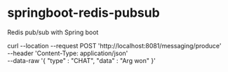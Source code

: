 # springboot-redis-pubsub
Redis pub/sub with Spring boot


curl --location --request POST 'http://localhost:8081/messaging/produce' \
--header 'Content-Type: application/json' \
--data-raw '{
    "type" : "CHAT",
    "data" : "Arg won"
}'
